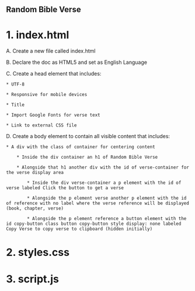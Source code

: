 ## Random Bible Verse

# 1.  index.html

  A.  Create a new file called index.html

  B.  Declare the doc as HTML5 and set as English Language

  C.  Create a head element that includes:

    * UTF-8

    * Responsive for mobile devices

    * Title

    * Import Google Fonts for verse text

    * Link to external CSS file

  D.  Create a body element to contain all visible content that includes:

    * A div with the class of container for centering content

        * Inside the div container an h1 of Random Bible Verse

        * Alongside that h1 another div with the id of verse-container for the verse display area

            * Inside the div verse-container a p element with the id of verse labeled Click the button to get a verse

            * Alongside the p element verse another p element with the id of reference with no label where the verse reference will be displayed (book, chapter, verse)

            * Alongside the p element reference a button element with the id copy-button class button copy-button style display: none labeled Copy Verse to copy verse to clipboard (hidden initially)


# 2.  styles.css

# 3.  script.js